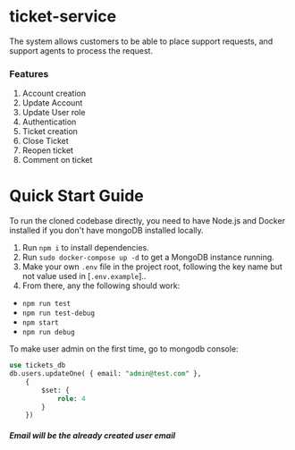 # ticket-service
The system allows customers to be able to place support requests, and support agents to process the request.

### Features

1.  Account creation
2.  Update Account
3.  Update User role
4.  Authentication
5.  Ticket creation
6.  Close Ticket
7. Reopen ticket
8. Comment on ticket


# Quick Start Guide
To run the cloned codebase directly, you need to have Node.js and Docker installed if you don't have mongoDB installed locally.

1. Run `npm i` to install dependencies.
2. Run `sudo docker-compose up -d` to get a MongoDB instance running.
3. Make your own `.env` file in the project root, following the key name but not value used in [`.env.example`]..
4. From there, any the following should work:
  - `npm run test`
  - `npm run test-debug`
  - `npm start`
  - `npm run debug`
  
  To make user admin on the first time, go to mongodb console:

```sql
use tickets_db
db.users.updateOne( { email: "admin@test.com" },
    {
        $set: {
            role: 4
        }
    })
```
##### Email will be the already created user email


  
